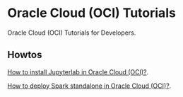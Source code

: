 # Oracle Cloud (OCI) Tutorials

Oracle Cloud (OCI) Tutorials for Developers.

## Howtos

[How to install Jupyterlab in Oracle Cloud (OCI)?](https://github.com/operard/oracle-cloud-tutorial/blob/main/howto_install_jupyterlab.md).

[How to deploy Spark standalone in Oracle Cloud (OCI)?](https://github.com/operard/oracle-cloud-tutorial/blob/main/howto_deploy_spark.md).

